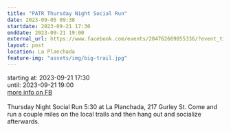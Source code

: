 ```yaml
---
title: "PATR Thursday Night Social Run"
date: 2023-09-05 09:38
startdate: 2023-09-21 17:30
enddate: 2023-09-21 19:00
external_url: https://www.facebook.com/events/204762669055336/?event_time_id=204762712388665
layout: post
location: La Planchada
feature-img: "assets/img/big-trail.jpg"
---
```


starting at: 2023-09-21 17:30<br>until: 2023-09-21 19:00<br><a href="https://www.facebook.com/events/204762669055336/?event_time_id=204762712388665">more info on FB</a><br><br>Thursday Night Social Run 5&#58;30 at La Planchada, 217 Gurley St. Come and run a couple miles on the local trails and then hang out and socialize afterwards.<br>
  <br>
  
